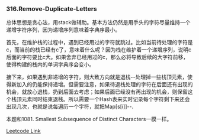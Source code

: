 ### 316.Remove-Duplicate-Letters

总体思想是贪心法，用stack做辅助。基本方法仍然是用手头的字符尽量维持一个递增字符序列，因为递增序列意味着字典序最小。

首先，在维护栈的过程中，遇到已经用过的字符就跳过。比如当前待处理的字符是c，而当前的栈已经有c了，意味着什么呢？因为栈在维护着一个递增序列，说明c后面的字符要比c大。如果舍弃已经用过的c，那么必将导致后续的大字符前移，使得构建的栈内的单词字典序会变小。

接下来，如果遇到非递增的字符，则大致方向就是退栈--处理掉一些栈顶元素，使得新加入的仍能保持递增。但需要注意，如果待退栈处理的字符在后面还有出现的机会，就放心退栈，扔到后面去考虑；如果后面已经没有再出现的机会，则保留这个栈顶元素同时结束退栈。所以需要一个Hash表来实时记录每个字符剩下来还会出现几次，也就是说每遍历一个字符，就把Map[s[i]]--.

本题和1081. Smallest Subsequence of Distinct Characters一模一样。


[Leetcode Link](https://leetcode.com/problems/remove-duplicate-letters)